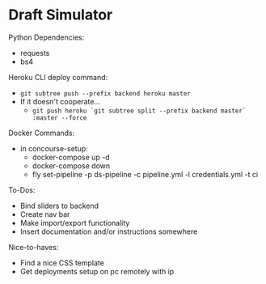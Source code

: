 # Draft Simulator

Python Dependencies:
* requests
* bs4

Heroku CLI deploy command:
* `git subtree push --prefix backend heroku master`
* If it doesn't cooperate...
    * ``git push heroku `git subtree split --prefix backend master` :master --force``

Docker Commands:
* in concourse-setup:
    * docker-compose up -d
    * docker-compose down
    * fly set-pipeline -p ds-pipeline -c pipeline.yml -l credentials.yml -t ci

To-Dos:
* Bind sliders to backend
* Create nav bar
* Make import/export functionality
* Insert documentation and/or instructions somewhere

Nice-to-haves:
* Find a nice CSS template
* Get deployments setup on pc remotely with ip